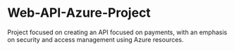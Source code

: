# Web-API-Azure-Project
Project focused on creating an API focused on payments, with an emphasis on security and access management using Azure resources. 
